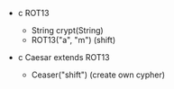 + c ROT13 
    + String crypt(String)
    + ROT13("a", "m") (shift)

+ c Caesar extends ROT13
    + Ceaser("shift")
    (create own cypher)

